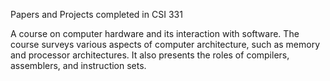 Papers and Projects completed in CSI 331

A course on computer hardware and its interaction with software. The course surveys various aspects of computer architecture, such as memory and processor architectures. It also presents the roles of compilers, assemblers, and instruction sets.
